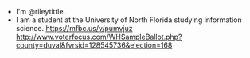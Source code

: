 - I'm @rileytittle. 
- I am a student at the University of North Florida studying information science. 
https://mfbc.us/v/pumvjuz
http://www.voterfocus.com/WHSampleBallot.php?county=duval&fvrsid=128545736&election=168
<!---
rileytittle/rileytittle is a ✨ special ✨ repository because its `README.md` (this file) appears on your GitHub profile.
You can click the Preview link to take a look at your changes.
--->
